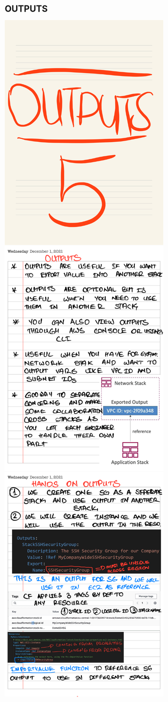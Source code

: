 # OUTPUTS
![Outputs](./images/otpt1.png)
![Outputs](./images/otpt2.png)
![Outputs](./images/otpt3.png)